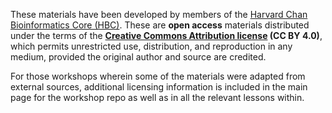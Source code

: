 These materials have been developed by members of the [Harvard Chan Bioinformatics Core (HBC)](http://bioinformatics.sph.harvard.edu/). These are **open access** materials distributed under the terms of the **[Creative Commons Attribution license](https://creativecommons.org/licenses/by/4.0/) (CC BY 4.0)**, which permits unrestricted use, distribution, and reproduction in any medium, provided the original author and source are credited.

For those workshops wherein some of the materials were adapted from external sources, additional licensing information is included in the main page for the workshop repo as well as in all the relevant lessons within.
